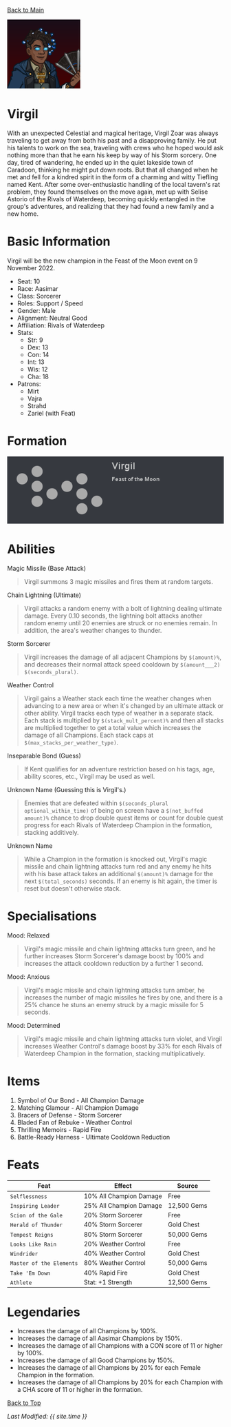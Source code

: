 [Back to Main](index.md)

![Profile Picture](images/profile_virgil.png)
# Virgil

With an unexpected Celestial and magical heritage, Virgil Zoar was always traveling to get away from both his past and a disapproving family. He put his talents to work on the sea, traveling with crews who he hoped would ask nothing more than that he earn his keep by way of his Storm sorcery. One day, tired of wandering, he ended up in the quiet lakeside town of Caradoon, thinking he might put down roots. But that all changed when he met and fell for a kindred spirit in the form of a charming and witty Tiefling named Kent. After some over-enthusiastic handling of the local tavern's rat problem, they found themselves on the move again, met up with Selise Astorio of the Rivals of Waterdeep, becoming quickly entangled in the group's adventures, and realizing that they had found a new family and a new home.

# Basic Information
Virgil will be the new champion in the Feast of the Moon event on 9 November 2022.

* Seat: 10
* Race: Aasimar
* Class: Sorcerer
* Roles: Support / Speed
* Gender: Male
* Alignment: Neutral Good
* Affiliation: Rivals of Waterdeep
* Stats:
  * Str: 9
  * Dex: 13
  * Con: 14
  * Int: 13
  * Wis: 12
  * Cha: 18
* Patrons:
  * Mirt
  * Vajra
  * Strahd
  * Zariel (with Feat)

# Formation
![Formation Layout](images/formation_virgil.png)

# Abilities
Magic Missile (Base Attack)
> Virgil summons 3 magic missiles and fires them at random targets.

Chain Lightning (Ultimate)
> Virgil attacks a random enemy with a bolt of lightning dealing ultimate damage. Every 0.10 seconds, the lightning bolt attacks another random enemy until 20 enemies are struck or no enemies remain. In addition, the area's weather changes to thunder.

Storm Sorcerer
> Virgil increases the damage of all adjacent Champions by `$(amount)%`, and decreases their normal attack speed cooldown by `$(amount___2)` `$(seconds_plural)`.

Weather Control
> Virgil gains a Weather stack each time the weather changes when advancing to a new area or when it's changed by an ultimate attack or other ability. Virgil tracks each type of weather in a separate stack. Each stack is multiplied by `$(stack_mult_percent)%` and then all stacks are multiplied together to get a total value which increases the damage of all Champions. Each stack caps at `$(max_stacks_per_weather_type)`.

Inseparable Bond (Guess)
> If Kent qualifies for an adventure restriction based on his tags, age, ability scores, etc., Virgil may be used as well.

Unknown Name (Guessing this is Virgil's.)
> Enemies that are defeated within `$(seconds_plural optional_within_time)` of being on screen have a `$(not_buffed amount)%` chance to drop double quest items or count for double quest progress for each Rivals of Waterdeep Champion in the formation, stacking additively.

Unknown Name
> While a Champion in the formation is knocked out, Virgil's magic missile and chain lightning attacks turn red and any enemy he hits with his base attack takes an additional `$(amount)%` damage for the next `$(total_seconds)` seconds. If an enemy is hit again, the timer is reset but doesn't otherwise stack.

# Specialisations
Mood: Relaxed
> Virgil's magic missile and chain lightning attacks turn green, and he further increases Storm Sorcerer's damage boost by 100% and increases the attack cooldown reduction by a further 1 second.

Mood: Anxious
> Virgil's magic missile and chain lightning attacks turn amber, he increases the number of magic missiles he fires by one, and there is a 25% chance he stuns an enemy struck by a magic missile for 5 seconds.

Mood: Determined
> Virgil's magic missile and chain lightning attacks turn violet, and Virgil increases Weather Control's damage boost by 33% for each Rivals of Waterdeep Champion in the formation, stacking multiplicatively.

# Items

1. Symbol of Our Bond - All Champion Damage
2. Matching Glamour - All Champion Damage
3. Bracers of Defense - Storm Sorcerer
4. Bladed Fan of Rebuke - Weather Control
5. Thrilling Memoirs - Rapid Fire
6. Battle-Ready Harness - Ultimate Cooldown Reduction

# Feats

| Feat | Effect | Source |
|---|---|---|
| `Selflessness` | 10% All Champion Damage | Free |
| `Inspiring Leader` | 25% All Champion Damage | 12,500 Gems |
| `Scion of the Gale` | 20% Storm Sorcerer | Free |
| `Herald of Thunder` | 40% Storm Sorcerer | Gold Chest |
| `Tempest Reigns` | 80% Storm Sorcerer | 50,000 Gems |
| `Looks Like Rain` | 20% Weather Control | Free |
| `Windrider` | 40% Weather Control | Gold Chest |
| `Master of the Elements` | 80% Weather Control | 50,000 Gems |
| `Take 'Em Down` | 40% Rapid Fire | Gold Chest |
| `Athlete` | Stat: +1 Strength | 12,500 Gems |

# Legendaries

* Increases the damage of all Champions by 100%.
* Increases the damage of all Aasimar Champions by 150%.
* Increases the damage of all Champions with a CON score of 11 or higher by 100%.
* Increases the damage of all Good Champions by 150%.
* Increases the damage of all Champions by 20% for each Female Champion in the formation.
* Increases the damage of all Champions by 20% for each Champion with a CHA score of 11 or higher in the formation.

[Back to Top](#top)

*Last Modified: {{ site.time }}*
